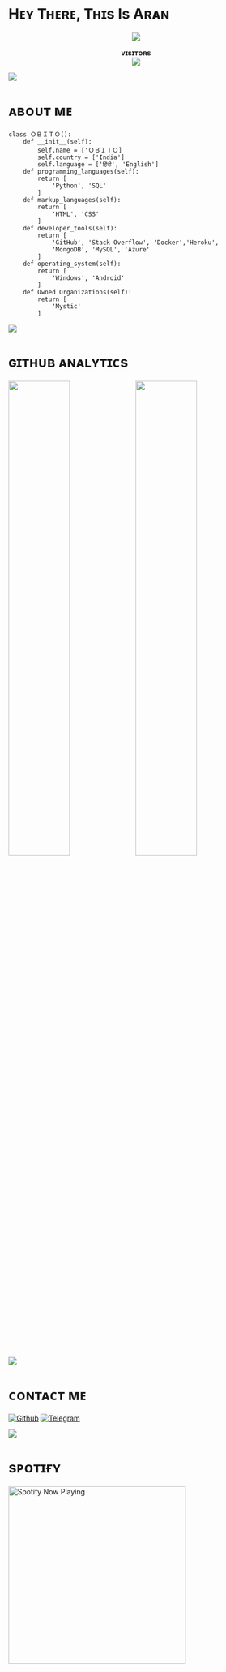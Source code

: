 
<h1> <href="https://github.com/spryslade/slade-Git-Readme/blob/master/resources/codes.webp" width="70px"> Hᴇʏ Tʜᴇʀᴇ, Tʜɪs Is Aʀᴀɴ </h1>

<p align="center">
<img src="https://telegra.ph/file/5f52a54d5fa32b54b502a.jpg">
</p>

<p align="center">
    <b>ᴠɪsɪᴛᴏʀs</b><br>
       <img align="middle" src="https://profile-counter.glitch.me/Aran-Sama/count.svg" />
</p>

[<img src="https://github.com/spryslade/Slade-Git-Readme/blob/master/resources/hr.gif"/>](https://github.com/spryslade)

<h1> <href="https://github.com/spryslade/Slade-Git-Readme/blob/master/resources/anon.webp" width="55px"> ᴀʙᴏᴜᴛ ᴍᴇ </h1>

```python3
class ＯＢＩＴＯ():
    def __init__(self):
        self.name = ['ＯＢＩＴＯ]
        self.country = ['India']
        self.language = ['हिंदी', 'English']
    def programming_languages(self):
        return [
            'Python', 'SQL'
        ]
    def markup_languages(self):
        return [
            'HTML', 'CSS'
        ]
    def developer_tools(self):
        return [
            'GitHub', 'Stack Overflow', 'Docker','Heroku',
            'MongoDB', 'MySQL', 'Azure'
        ]
    def operating_system(self):
        return [
            'Windows', 'Android'
        ]
    def Owned Organizations(self):
        return [
            'Mystic'
        ]
 ```
 [<img src="https://github.com/spryslade/Slade-Git-Readme/blob/master/resources/hr.gif"/>](https://github.com/Aran-Sama)
   
<h1> <href = "https://github.com/spryslade/Slade-Git-Readme/blob/master/resources/analytics.webp" width="57px"> ɢɪᴛʜᴜʙ ᴀɴᴀʟʏᴛɪᴄs </h1>

[<img src="https://github-readme-stats.vercel.app/api?username=Aran-Sama&count_private=true&show_icons=true&theme=chartreuse-dark&custom_title=SLADE%27S+Github+Stats:-&include_all_commits=true&hide_border=true&bg_color=000000" width="49%">](https://github.com/Aran-Sama)  [<img src="https://github-readme-streak-stats.herokuapp.com/?user=Aran-Sama&theme=chartreuse-dark&hide_border=True&bg_color=000000" width="49%">](https://github.com/Aran-Sama)

[<img src="https://github.com/spryslade/Slade-Git-Readme/blob/master/resources/hr.gif"/>](https://github.com/Aran-Sama)
    
<h1> <href="https://github.com/spryslade/Slade-Git-Readme/blob/master/resources/anon.webp" width="55px">  ᴄᴏɴᴛᴀᴄᴛ ᴍᴇ</h1>
    
[![Github](https://img.shields.io/badge/-Github-181717?style=for-the-badge&logo=Github&logoColor=white)](https://github.com/Aran-Sama)
[![Telegram](https://img.shields.io/badge/Telegram-2CA5E0?style=for-the-badge&logo=telegram&logoColor=white)](https://t.me/AranSenpai)
  
[<img src="https://github.com/spryslade/Slade-Git-Readme/blob/master/resources/hr.gif"/>](https://github.com/spryslade)

<h1> <href="https://github.com/spryslade/Slade-Git-Readme/blob/master/resources/anon.webp" width="55px">  sᴘᴏᴛɪғʏ</h1>
    
<a href="https://open.spotify.com/user/3137nns7hopluhxege76yrwmqeba?si=IHmBmzCQSpyLImtpG1jUsw&utm_source=copy-link" target="_blank"><img src="https://now-playing-on-spotify.vercel.app/api/spotify" alt="Spotify Now Playing" width="350"/></a>
</p>
